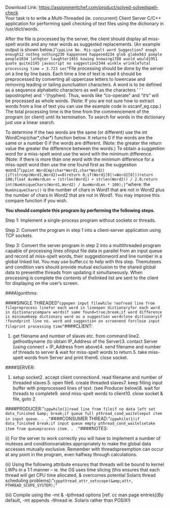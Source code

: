 Download Link: https://assignmentchef.com/product/solved-solvedspell-check
<br>
Your task is to write a Multi-Threaded (ie. concurrent) Client Server C/C++ application for performing spell checking of text files using the dictionary in /usr/dict/words.

After the file is processed by the server, the client should display all miss-spelt words and any near words as suggested replacements. (An example output is shown below.)“`cppLine No. Mis-spelt word Suggestion7 enogh enough12 nothng nothing230 happenned happened234 glob globe563 poeple people1034 lathgter laughter1455 kowing knowing1788 wuold would1951 quate quite2145 javascript no suggestion2344 winkle wrinkleTotal processing time = 3.723 sec“`File processing should be done by the server on a line by line basis. Each time a line of text is read it should be preprocessed by converting all uppercase letters to lowercase and removing leading or tailing punctuation characters. A word is to be defined as a sequence alphabetic characters as well as the characters ‘ ‘ ‘ (apostrophe) and ‘-‘(hyphen). Thus, words like “co-operate” and “it’s” will be processed as whole words. (Note: If you are not sure how to extract words from a line of text you can use the example code in sscanf_eg.cpp.) The total processing time is the time from the commencement of the program (or client) until its termination. To search for words in the dictionary just use a linear search.

To determine if the two words are the same (or different) use the int WordCmp(char*,char*) function below. It returns 0 if the words are the same or a number 0 if the words are different. (Note: the greater the return value the greater the difference between the words.) To obtain a suggestion word for a miss-spelt word use the word with the minimum difference. (Note: if there is more than one word with the minimum difference for a miss-spelt word then use the one found first as the suggestion word.)“`cppint WordCmp(char*Word1,char*Word2){if(strcmp(Word1,Word2)==0)return 0;if(Word1[0]!=Word2[0]))return 100;float AveWordLen = (strlen(Word1) + strlen(Word2)) / 2.0;return int(NumUniqueChars(Word1,Word2) / AveWordLen * 100);}“`where: the `NumUniqueChars()` is the number of chars in Word1 that are not in Word2 plus the number of chars in Word2 that are not in Word1. You may improve this compare function if you wish.

**You should complete this program by performing the following steps.**

Step 1: Implement a single-process program without sockets or threads.

Step 2: Convert the program in step 1 into a client-server application using TCP sockets.

Step 3: Convert the server program in step 2 into a multithreaded program capable of processing lines ofinput file data in parallel from an input queue and record all miss-spelt words, their suggestionword and line number in a global linked list. You may use buffer.cc to help with this step. Themutexes and condition vars should provide mutual exclusion to the shared global data to preventthe threads from updating it simultaneously. When processing is complete the contents of thelinked list are sent to the client for displaying on the user’s screen.

###Algorithms:

####SINGLE THREADED“`cppopen input filewhile !eofread line from filepreprocess linefor each word in lineopen dictionaryfor each word in dictionarycompare wordsif same found=true;break;if word difference is minimumkeep dictionary word as a suggestion wordclose dictionaryif !foundprint line no. word and suggestion on screenend forclose input fileprint processing time“`####CLIENT:

1. get filename and number of slaves etc. from command line2. gethostbyname (to obtain IP_Address of the Server)3. contact Server (using connect + IP_Address from above)4. send filename and number of threads to server &amp; wait for miss-spelt words to return.5. take miss-spelt words from Server and print them6. close socket.

####SERVER:

1. setup socket2. accept client connection4. read filename and number of threaded slaves.5. open file6. create threaded slaves7. keep filling input buffer with preprocessed lines of text. (see Producer below)8. wait for threads to complete9. send miss-spelt words to client10. close socket &amp; file, goto 2

####PRODUCER:“`cppwhile(1)read line from fileif no data left set data_finished &amp; break;if queue full pthread_cond_waitelseput item in input queue. . .“`####CONSUMER THREAD:“`cppwhile(1)if data_finished break;if input queue empty pthread_cond_waitelsetake item from queueprocess item. . .“`####NOTES:

(i) For the server to work correctly you will have to implement a number of mutexes and conditionvariables appropriately to make the global data accesses mutually exclusive. Remember with threadspreemption can occur at any point in the program, even halfway through calculations.

(ii) Using the following attribute ensures that threads will be bound to kernel LWPs in a 1:1 manner – ie. the OS uses time slicing (this ensures that each thread will get CPU time allocated, &amp; overcomes potential Solaris thread scheduling problems):“`cpppthread_attr_setscope(&amp;attr, PTHREAD_SCOPE_SYSTEM);“`

(iii) Compile using the -mt &amp; -lpthread options [ref. cc man page entries](By default, -mt appends -lthread ie. Solaris rather than POSIX!)